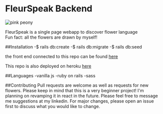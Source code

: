# FleurSpeak Backend

![pink peony](https://fleurspeak.web.app/peonies/peony-pink.png)

FleurSpeak is a single page webapp to discover flower language <br> Fun fact: all the flowers are drawn by myself!

##Installation
-$ rails db:create
-$ rails db:migrate
-$ rails db:seed

the front end connected to this repo can be found [here](https://github.com/sydneygold/fleurSpeak)

This repo is also deployed on heroku [here](https://fleur-speak-backend.herokuapp.com/flowers)

##Languages
-vanilla js 
-ruby on rails 
-sass

##Contributing
Pull requests are welcome as well as requests for new flowers. Please keep in mind that this is a very beginner project! I'm planning on revamping it in react in the future. Please feel free to message me suggestions at my linkedin. For major changes, please open an issue first to discuss what you would like to change.


